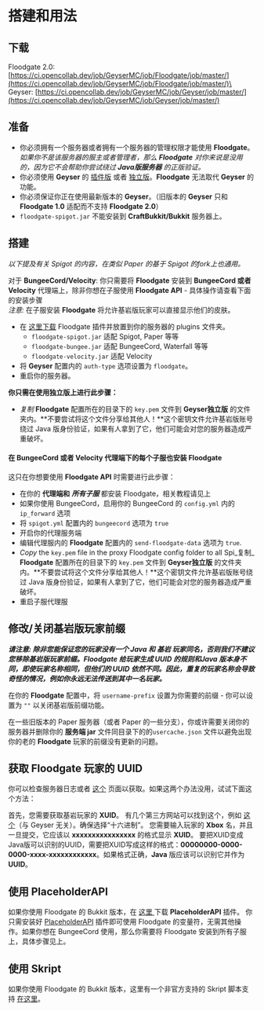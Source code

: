 # 搭建和用法

## 下载

Floodgate 2.0: [https://ci.opencollab.dev/job/GeyserMC/job/Floodgate/job/master/](https://ci.opencollab.dev/job/GeyserMC/job/Floodgate/job/master/)\
Geyser: [https://ci.opencollab.dev/job/GeyserMC/job/Geyser/job/master/](https://ci.opencollab.dev/job/GeyserMC/job/Geyser/job/master/)

## 准备

* 你必须拥有一个服务器或者拥有一个服务器的管理权限才能使用 **Floodgate**。_如果你不是该服务器的服主或者管理者，那么 **Floodgate** 对你来说是没用的，因为它不会帮助你尝试绕过 **Java版服务器** 的正版验证。_
* 你必须使用 **Geyser** 的 [插件版](../user-guide/da-jian/#ge-cha-jian-ban-de-da-jian) 或者 [独立版](../user-guide/da-jian/#du-li-ban-de-da-jian)。**Floodgate** 无法取代 **Geyser** 的功能。
* 你必须保证你正在使用最新版本的 **Geyser**。（旧版本的 **Geyser** 只和 **Floodgate 1.0** 适配而不支持 **Floodgate 2.0**）
* `floodgate-spigot.jar` 不能安装到 **CraftBukkit/Bukkit** 服务器上。

## 搭建

_以下提及有关 Spigot 的内容，在类似 Paper 的基于 Spigot 的fork上也通用。_

对于 **BungeeCord/Velocity**: 你只需要将 **Floodgate** 安装到 **BungeeCord 或者 Velocity** 代理端上，除非你想在子服使用 **Floodgate API** - 具体操作请查看下面的安装步骤\
&#x20;      _注意:_ 在子服安装 **Floodgate** 将允许基岩版玩家可以直接显示他们的皮肤。

* 在 [这里下载](https://ci.opencollab.dev/job/GeyserMC/job/Floodgate/job/master/) Floodgate 插件并放置到你的服务器的 plugins 文件夹。
  * `floodgate-spigot.jar` 适配 Spigot, Paper 等等
  * `floodgate-bungee.jar` 适配 BungeeCord, Waterfall 等等
  * `floodgate-velocity.jar` 适配 Velocity
* 将 **Geyser** 配置内的 `auth-type` 选项设置为 `floodgate`。
* 重启你的服务器。

**你只需在使用独立版上进行此步骤：**

* _复制_ **Floodgate** 配置所在的目录下的 `key.pem` 文件到 **Geyser独立版** 的文件夹内。**不要尝试将这个文件分享给其他人！**这个密钥文件允许基岩版账号绕过 Java 版身份验证，如果有人拿到了它，他们可能会对您的服务器造成严重破坏。

#### 在 BungeeCord 或者 Velocity 代理端下的每个子服也安装 Floodgate

这只在你想要使用 **Floodgate API** 时需要进行此步骤：

* 在你的 **代理端和** _**所有子服**_ 都安装 Floodgate，相关教程请见上
* 如果你使用 BungeeCord，启用你的 BungeeCord 的 `config.yml` 内的 `ip_forward` 选项
* 将 `spigot.yml` 配置内的  `bungeecord` 选项为 `true`&#x20;
* 开启你的代理服务端
* 编辑代理服内的 **Floodgate** 配置内的 `send-floodgate-data` 选项为 `true`.
* _Copy_ the `key.pem` file in the proxy Floodgate config folder to all Spi_复制_ **Floodgate** 配置所在的目录下的 `key.pem` 文件到 **Geyser独立版** 的文件夹内。**不要尝试将这个文件分享给其他人！**这个密钥文件允许基岩版账号绕过 Java 版身份验证，如果有人拿到了它，他们可能会对您的服务器造成严重破坏。
* 重启子服代理服

## 修改/关闭基岩版玩家前缀

_**请注意: 除非您能保证您的玩家没有一个 Java 和 基岩 玩家同名，否则我们不建议您移除基岩版玩家前缀。Floodgate 给玩家生成 UUID 的规则和Java 版本身不同，即使玩家名称相同，但他们的 UUID 依然不同。因此，重复的玩家名称会导致奇怪的情况，例如你永远无法传送到其中一名玩家。**_

在你的 **Floodgate** 配置中，将 `username-prefix` 设置为你需要的前缀 - 你可以设置为 `""` 以关闭基岩版前缀功能。

在一些旧版本的 Paper 服务器（或者 Paper 的一些分支），你或许需要关闭你的服务器并删除你的 **服务端 jar** 文件同目录下的的`usercache.json` 文件以避免出现你的老的 **Floodgate** 玩家的前缀没有更新的问题。

## 获取 Floodgate 玩家的 UUID

你可以检查服务器日志或者 [这个](https://floodgate-uuid.heathmitchell1.repl.co) 页面以获取。如果这两个办法没用，试试下面这个方法：&#x20;

首先，您需要获取基岩玩家的 **XUID**。 有几个第三方网站可以找到这个，例如 [这个](https://cxkes.me/xbox/xuid)（与 Geyser 无关）。确保选择“十六进制”。 您需要输入玩家的 **Xbox** 名，并且一旦提交，它应该以 **xxxxxxxxxxxxxxxx** 的格式显示 **XUID**。 要把XUID变成Java版可以识别的UUID，需要把XUID写成这样的格式：**00000000-0000-0000-xxxx-xxxxxxxxxxxx**。如果格式正确，**Java** 版应该可以识别它并作为 **UUID**。

## 使用 PlaceholderAPI

如果你使用 Floodgate 的 Bukkit 版本，在 [这里 ](https://github.com/rtm516/FloodgatePlaceholders/)下载 **PlaceholderAPI** 插件。 你只需安装好 [PlaceholderAPI](https://www.spigotmc.org/resources/placeholderapi.6245/) 插件即可使用 Floodgate 的变量符，无需其他操作。如果你想在 BungeeCord 使用，那么你需要将 Floodgate 安装到所有子服上，具体步骤见上。

## 使用 Skript

如果你使用 Floodgate 的 Bukkit 版本，这里有一个非官方支持的 Skript 脚本支持 [在这里](https://github.com/Camotoy/floodgate-skript)。
